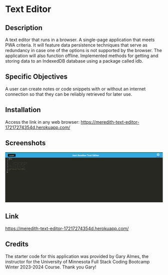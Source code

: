 # Text Editor

## Description
A text editor that runs in a browser. A single-page application that meets PWA criteria. It will feature data persistence techniques that serve as redundancy in case one of the options is not supported by the browser. The application will also function offline.  Implemented methods for getting and storing data to an IndexedDB database using a package called idb.

## Specific Objectives
A user can create notes or code snippets with or without an internet connection so that they can be reliably retrieved for later use.


## Installation
Access the link in any web browser:
https://meredith-text-editor-17217274354d.herokuapp.com/


## Screenshots

![Text Editor Screen Shot](./Assets/image.png)

## Link

https://meredith-text-editor-17217274354d.herokuapp.com/

## Credits
The starter code for this application was provided by Gary Almes, the instructor for the University of Minnesota Full Stack Coding Bootcamp Winter 2023-2024 Course. Thank you Gary!